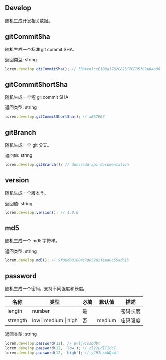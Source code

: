## Develop

随机生成开发相关数据。

## gitCommitSha

随机生成一个标准 git commit SHA。

返回类型: string

```ts
lorem.develop.gitCommitSha(); // 33bAcd1ccE1B8a1782C825C7CE85fC2A0aa86fa7
```

## gitCommitShortSha

随机生成一个短 git commit SHA

返回类型: string

```ts
lorem.develop.gitCommitShortSha(); // aB67E67
```

## gitBranch

随机生成一个 git 分支。

返回值: string

```ts
lorem.develop.gitBranch(); // docs/add-api-documentation
```

## version

随机生成一个版本号。

返回值: string

```ts
lorem.develop.version(); // 1.0.0
```

## md5

随机生成一个 md5 字符串。

返回类型: string

```ts
lorem.develop.md5(); // 9f86d081884c7d659a2feaa0c55ad015
```

## password

随机生成一个密码。支持不同强度和长度。

<!-- | 名称     | 类型   | 必填   | 默认值 | 描述     |
| -------- | ------ | ------ | ------ | -------- | ------ | -------- |
| length   | number | 是     |        | 密码长度 |
| strength | low    | medium | high   | 否       | medium | 密码强度 | -->

| 名称     | 类型                  | 必填 | 默认值 | 描述     |
| -------- | --------------------- | ---- | ------ | -------- |
| length   | number                | 是   |        | 密码长度 |
| strength | low \| medium \| high | 否   | medium | 密码强度 |

返回类型: string

```ts
lorem.develop.password(12); // pvljwcssbdbt
lorem.develop.password(12, 'low'); // zl22LdITIdcI
lorem.develop.password(12, 'high'); // yCH7LsmWQsA!
```

